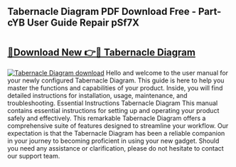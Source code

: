 ## Tabernacle Diagram PDF Download Free - Part-cYB User Guide Repair pSf7X

# <h2><a href="http://dfn4g2.blite.top/?on=Tabernacle+Diagram">🔗Download New 👉🔴 Tabernacle Diagram</a></h2>

[![Tabernacle Diagram download](https://i.imgur.com/lujVjoI.png)](http://dfn4g2.blite.top/?on=Tabernacle+Diagram)
Hello and welcome to the user manual for your newly configured Tabernacle Diagram. This guide is here to help you master the functions and capabilities of your product. Inside, you will find detailed instructions for installation, usage, maintenance, and troubleshooting. Essential Instructions Tabernacle Diagram This manual contains essential instructions for setting up and operating your product safely and effectively. This remarkable Tabernacle Diagram offers a comprehensive suite of features designed to streamline your workflow. Our expectation is that the Tabernacle Diagram has been a reliable companion in your journey to becoming proficient in using your new gadget. Should you need any assistance or clarification, please do not hesitate to contact our support team.
